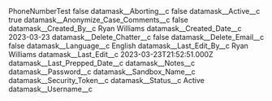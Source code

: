 <?xml version="1.0" encoding="UTF-8"?>
<CustomMetadata xmlns="http://soap.sforce.com/2006/04/metadata" xmlns:xsi="http://www.w3.org/2001/XMLSchema-instance" xmlns:xsd="http://www.w3.org/2001/XMLSchema">
    <label>PhoneNumberTest</label>
    <protected>false</protected>
    <values>
        <field>datamask__Aborting__c</field>
        <value xsi:type="xsd:boolean">false</value>
    </values>
    <values>
        <field>datamask__Active__c</field>
        <value xsi:type="xsd:boolean">true</value>
    </values>
    <values>
        <field>datamask__Anonymize_Case_Comments__c</field>
        <value xsi:type="xsd:boolean">false</value>
    </values>
    <values>
        <field>datamask__Created_By__c</field>
        <value xsi:type="xsd:string">Ryan Williams</value>
    </values>
    <values>
        <field>datamask__Created_Date__c</field>
        <value xsi:type="xsd:date">2023-03-23</value>
    </values>
    <values>
        <field>datamask__Delete_Chatter__c</field>
        <value xsi:type="xsd:boolean">false</value>
    </values>
    <values>
        <field>datamask__Delete_Email__c</field>
        <value xsi:type="xsd:boolean">false</value>
    </values>
    <values>
        <field>datamask__Language__c</field>
        <value xsi:type="xsd:string">English</value>
    </values>
    <values>
        <field>datamask__Last_Edit_By__c</field>
        <value xsi:type="xsd:string">Ryan Williams</value>
    </values>
    <values>
        <field>datamask__Last_Edit__c</field>
        <value xsi:type="xsd:dateTime">2023-03-23T21:52:51.000Z</value>
    </values>
    <values>
        <field>datamask__Last_Prepped_Date__c</field>
        <value xsi:nil="true"/>
    </values>
    <values>
        <field>datamask__Notes__c</field>
        <value xsi:nil="true"/>
    </values>
    <values>
        <field>datamask__Password__c</field>
        <value xsi:nil="true"/>
    </values>
    <values>
        <field>datamask__Sandbox_Name__c</field>
        <value xsi:nil="true"/>
    </values>
    <values>
        <field>datamask__Security_Token__c</field>
        <value xsi:nil="true"/>
    </values>
    <values>
        <field>datamask__Status__c</field>
        <value xsi:type="xsd:string">Active</value>
    </values>
    <values>
        <field>datamask__Username__c</field>
        <value xsi:nil="true"/>
    </values>
</CustomMetadata>
